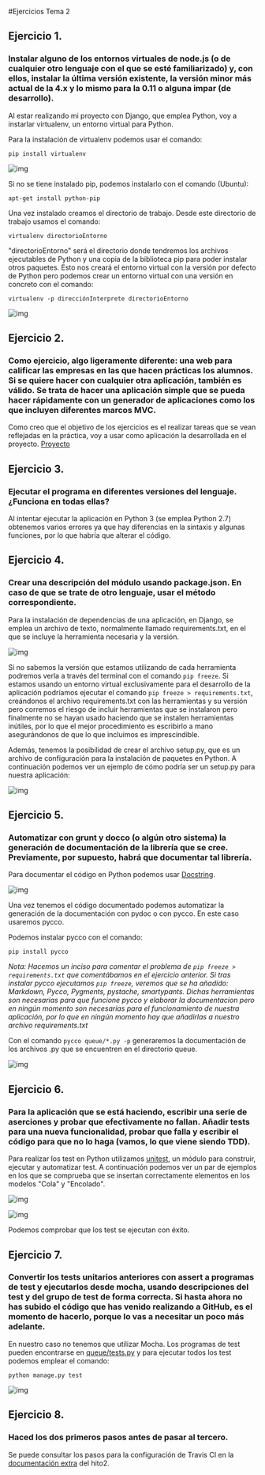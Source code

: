 ﻿#Ejercicios Tema 2

## Ejercicio 1.
### Instalar alguno de los entornos virtuales de node.js (o de cualquier otro lenguaje con el que se esté familiarizado) y, con ellos, instalar la última versión existente, la versión minor más actual de la 4.x y lo mismo para la 0.11 o alguna impar (de desarrollo).

Al estar realizando mi proyecto con Django, que emplea Python, voy a instarlar virtualenv, un entorno virtual para Python.

Para la instalación de virtualenv podemos usar el comando:
```
pip install virtualenv
```
![img](https://github.com/josejapch/ejerciciosIV/blob/master/tema2/imagenes/tema%202%20ej1%20a.png)

Si no se tiene instalado pip, podemos instalarlo con el comando (Ubuntu):
```
apt-get install python-pip
```
Una vez instalado creamos el directorio de trabajo. Desde este directorio de trabajo usamos el comando:
```
virtualenv directorioEntorno
```
"directorioEntorno" será el directorio donde tendremos los archivos ejecutables de Python y una copia de la biblioteca pip para poder instalar otros paquetes. Esto nos creará el entorno virtual con la versión por defecto de Python pero podemos crear un entorno virtual con una versión en concreto con el comando:
```
virtualenv -p direcciónInterprete directorioEntorno
```
![img](https://github.com/josejapch/ejerciciosIV/blob/master/tema2/imagenes/tema2%20ej1%20b.png)

## Ejercicio 2.
### Como ejercicio, algo ligeramente diferente: una web para calificar las empresas en las que hacen prácticas los alumnos. Si se quiere hacer con cualquier otra aplicación, también es válido. Se trata de hacer una aplicación simple que se pueda hacer rápidamente con un generador de aplicaciones como los que incluyen diferentes marcos MVC.
Como creo que el objetivo de los ejercicios es el realizar tareas que se vean reflejadas en la práctica, voy a usar como aplicación la desarrollada en el proyecto. [Proyecto](https://github.com/josejapch/proyectoIV1617)

## Ejercicio 3.
### Ejecutar el programa en diferentes versiones del lenguaje. ¿Funciona en todas ellas?
Al intentar ejecutar la aplicación en Python 3 (se emplea Python 2.7) obtenemos varios errores ya que hay diferencias en la sintaxis y algunas funciones, por lo que habría que alterar el código.

## Ejercicio 4.
### Crear una descripción del módulo usando package.json. En caso de que se trate de otro lenguaje, usar el método correspondiente.
Para la instalación de dependencias de una aplicación, en Django, se emplea un archivo de texto, normalmente llamado requirements.txt, en el que se incluye la herramienta necesaria y la versión.

![img](https://github.com/josejapch/ejerciciosIV/blob/master/tema2/imagenes/Tema2%20ej4%20A.png)

Si no sabemos la versión que estamos utilizando de cada herramienta podremos verla a través del terminal con el comando ```pip freeze```. Si estamos usando un entorno virtual exclusivamente para el desarrollo de la aplicación podríamos ejecutar el comando ```pip freeze > requirements.txt```, creándonos el archivo requirements.txt con las herramientas y su versión pero corremos el riesgo de incluir herramientas que se instalaron pero finalmente no se hayan usado haciendo que se instalen herramientas inútiles, por lo que el mejor procedimiento es escribirlo a mano asegurándonos de que lo que incluimos es imprescindible.

Además, tenemos la posibilidad de crear el archivo setup.py, que es un archivo de configuración para la instalación de paquetes en Python. A continuación podemos ver un ejemplo de cómo podría ser un setup.py para nuestra aplicación:

![img](https://github.com/josejapch/ejerciciosIV/blob/master/tema2/imagenes/Tema2%20ej4%20B.png)

## Ejercicio 5.
### Automatizar con grunt y docco (o algún otro sistema) la generación de documentación de la librería que se cree. Previamente, por supuesto, habrá que documentar tal librería.
Para documentar el código en Python podemos usar [Docstring](https://www.python.org/dev/peps/pep-0257/).

![img](https://github.com/josejapch/ejerciciosIV/blob/master/tema2/imagenes/Tema2%20ej5%20A.png)

Una vez tenemos el código documentado podemos automatizar la generación de la documentación con pydoc o con pycco. En este caso usaremos pycco.

Podemos instalar pycco con el comando:
```
pip install pycco
```
*Nota: Hacemos un inciso para comentar el problema de ```pip freeze > requirements.txt``` que comentábamos en el ejercicio anterior. Si tras instalar pycco ejecutamos ```pip freeze```, veremos que se ha añadido: Markdown, Pycco, Pygments, pystache, smartypants. Dichas herramientas son necesarias para que funcione pycco y elaborar la documentacion pero en ningún momento son necesarias para el funcionamiento de nuestra aplicación, por lo que en ningún momento hay que añadirlas a nuestro archivo requirements.txt*

Con el comando ```pycco queue/*.py -p``` generaremos la documentación de los archivos .py que se encuentren en el directorio queue.

![img](https://github.com/josejapch/ejerciciosIV/blob/master/tema2/imagenes/Tema2%20ej5%20B.png)

## Ejercicio 6.
### Para la aplicación que se está haciendo, escribir una serie de aserciones y probar que efectivamente no fallan. Añadir tests para una nueva funcionalidad, probar que falla y escribir el código para que no lo haga (vamos, lo que viene siendo TDD).
Para realizar los test en Python utilizamos [unitest](https://docs.python.org/2/library/unittest.html), un módulo para construir, ejecutar y automatizar test. A continuación podemos ver un par de ejemplos en los que se comprueba que se insertan correctamente elementos en los modelos "Cola" y "Encolado".

![img](https://github.com/josejapch/ejerciciosIV/blob/master/tema2/imagenes/Tema2%20ej6%20A.png)

![img](https://github.com/josejapch/ejerciciosIV/blob/master/tema2/imagenes/Tema2%20ej6%20B.png)

Podemos comprobar que los test se ejecutan con éxito.

## Ejercicio 7.
### Convertir los tests unitarios anteriores con assert a programas de test y ejecutarlos desde mocha, usando descripciones del test y del grupo de test de forma correcta. Si hasta ahora no has subido el código que has venido realizando a GitHub, es el momento de hacerlo, porque lo vas a necesitar un poco más adelante.
En nuestro caso no tenemos que utilizar Mocha. Los programas de test pueden encontrarse en [queue/tests.py](https://github.com/josejapch/proyectoIV1617/blob/master/queue/tests.py) y para ejecutar todos los test podemos emplear el comando: 
```
python manage.py test
```
![img](https://github.com/josejapch/ejerciciosIV/blob/master/tema2/imagenes/Tema2%20ej7%20A.png)

## Ejercicio 8.
### Haced los dos primeros pasos antes de pasar al tercero.
Se puede consultar los pasos para la configuración de Travis CI en la [documentación extra](https://github.com/josejapch/documentacion-Proyecto-IV/blob/master/hito2.md) del hito2.